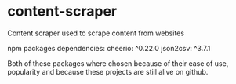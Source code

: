 # content-scraper
Content scraper used to scrape content from websites

npm packages dependencies:
cheerio: ^0.22.0
json2csv: ^3.7.1

Both of these packages where chosen because of their ease of use, popularity and because these
projects are still alive on github.
